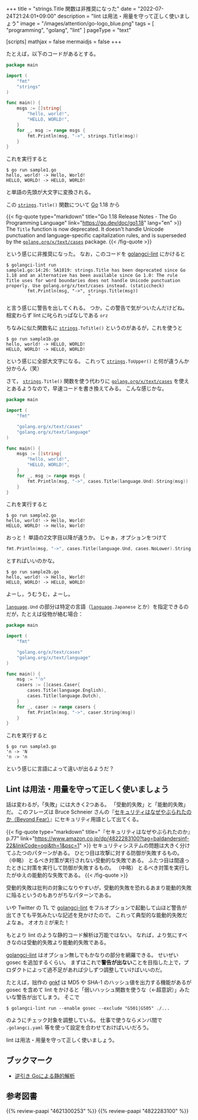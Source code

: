 +++
title = "strings.Title 関数は非推奨になった"
date =  "2022-07-24T21:24:01+09:00"
description = "lint は用法・用量を守って正しく使いましょう"
image = "/images/attention/go-logo_blue.png"
tags = [ "programming", "golang", "lint" ]
pageType = "text"

[scripts]
  mathjax = false
  mermaidjs = false
+++

たとえば，以下のコードがあるとする。

```go
package main

import (
    "fmt"
    "strings"
)

func main() {
    msgs := []string{
        "hello, world!",
        "HELLO, WORLD!",
    }
    for _, msg := range msgs {
        fmt.Println(msg, "->", strings.Title(msg))
    }
}
```

これを実行すると

```text
$ go run sample1.go
hello, world! -> Hello, World!
HELLO, WORLD! -> HELLO, WORLD!
```

と単語の先頭が大文字に変換される。

この [`strings`]`.Title()` 関数について [Go] 1.18 から

{{< fig-quote type="markdown" title="Go 1.18 Release Notes - The Go Programming Language" link="https://go.dev/doc/go1.18" lang="en" >}}
The `Title` function is now deprecated. It doesn't handle Unicode punctuation and language-specific capitalization rules, and is superseded by the [`golang.org/x/text/cases`](https://golang.org/x/text/cases) package.
{{< /fig-quote >}}

という感じに非推奨になった。
なお，このコードを [golangci-lint] にかけると

```text
$ golangci-lint run
sample1.go:14:26: SA1019: strings.Title has been deprecated since Go 1.18 and an alternative has been available since Go 1.0: The rule Title uses for word boundaries does not handle Unicode punctuation properly. Use golang.org/x/text/cases instead. (staticcheck)
        fmt.Println(msg, "->", strings.Title(msg))
                               ^
```

と言う感じに警告を出してくれる。
つか，この警告で気がついたんだけどね。
相変わらず lint に叱られっぱなしである `orz`

ちなみに似た関数名に [`strings`]`.ToTitle()` というのがあるが，これを使うと

```text
$ go run sample1b.go
hello, world! -> HELLO, WORLD!
HELLO, WORLD! -> HELLO, WORLD!
```

という感じに全部大文字になる。
これって [`strings`]`.ToUpper()` と何が違うんか分からん（笑）

さて， [`strings`]`.Title()` 関数を使う代わりに [`golang.org/x/text/cases`] を使えとあるようなので，早速コードを書き換えてみる。
こんな感じかな。

```go {hl_lines=[16]}
package main

import (
    "fmt"

    "golang.org/x/text/cases"
    "golang.org/x/text/language"
)

func main() {
    msgs := []string{
        "hello, world!",
        "HELLO, WORLD!",
    }
    for _, msg := range msgs {
        fmt.Println(msg, "->", cases.Title(language.Und).String(msg))
    }
}
```

これを実行すると

```text
$ go run sample2.go
hello, world! -> Hello, World!
HELLO, WORLD! -> Hello, World!
```

おっと！ 単語の2文字目以降が違うか。
じゃぁ，オプションをつけて

```go
fmt.Println(msg, "->", cases.Title(language.Und, cases.NoLower).String(msg))
```

とすればいいのかな。

```text
$ go run sample2b.go
hello, world! -> Hello, World!
HELLO, WORLD! -> HELLO, WORLD!
```

よーし，うむうむ，よーし。

[`language`][`golang.org/x/text/language`]`.Und` の部分は特定の言語（[`language`][`golang.org/x/text/language`]`.Japanese` とか）を指定できるのだが，たとえば役物が絡む場合：

```go
package main

import (
    "fmt"

    "golang.org/x/text/cases"
    "golang.org/x/text/language"
)

func main() {
    msg := "'n"
    casers := []cases.Caser{
        cases.Title(language.English),
        cases.Title(language.Dutch),
    }
    for _, caser := range casers {
        fmt.Println(msg, "->", caser.String(msg))
    }
}
```

これを実行すると

```text
$ go run sample3.go
'n -> 'N
'n -> 'n
```

という感じに言語によって違いが出るようだ？

## Lint は用法・用量を守って正しく使いましょう

話は変わるが，「失敗」には大きく2つある。
「受動的失敗」と「能動的失敗」だ。
このフレーズは Bruce Schneier さんの『[セキュリティはなぜやぶられたのか（Beyond Fear）](https://www.amazon.co.jp/dp/4822283100?tag=baldandersinf-22&linkCode=ogi&th=1&psc=1)』にセキュリティ用語として出てくる。

{{< fig-quote type="markdown" title="『セキュリティはなぜやぶられたのか』p.77" link="https://www.amazon.co.jp/dp/4822283100?tag=baldandersinf-22&linkCode=ogi&th=1&psc=1" >}}
セキュリティシステムの問題は大きく分けてふたつのパターンがある。
ひとつ目は攻撃に対する防御が失敗するもの。
（中略）
とるべき対策が実行されない受動的な失敗である。
ふたつ目は間違ったときに対策を実行して防御が失敗するもの。
（中略）
とるべき対策を実行したがゆえの能動的な失敗である。
{{< /fig-quote >}}

受動的失敗は批判の対象になりやすいが，受動的失敗を恐れるあまり能動的失敗に陥るというのもありがちなパターンである。

いや Twitter の TL で [golangci-lint] をフルオプションで起動して山ほど警告が出てきても平気みたいな記述を見かけたので。
これって典型的な能動的失敗だよなぁ。
オオカミが来た！

もとより lint のような静的コード解析は万能ではない。
なれば，より気にすべきなのは受動的失敗より能動的失敗である。

[golangci-lint] はオプション無しでもかなりの部分を網羅できる。
せいぜい gosec を追加するくらい。
まずはこれで**警告が出ない**ことを目指した上で，プロダクトによって過不足があれば少しずつ調整していけばいいのだ。

たとえば，拙作の [gnkf] は MD5 や SHA-1 のハッシュ値を出力する機能があるが gosec を含めて lint をかけると「弱いハッシュ関数を使うな（←超意訳）」みたいな警告が出てしまう。
そこで

```text
$ golangci-lint run --enable gosec --exclude "G501|G505" ./...
```

のようにチェック対象を調整している。
仕事で使うならメンバ間で `.golangci.yaml` 等を使って設定を合わせておけばいいだろう。

lint は用法・用量を守って正しく使いましょう。

## ブックマーク

- [逆引き Goによる静的解析](https://zenn.dev/tenntenn/books/d168faebb1a739)

[Go]: https://go.dev/
[golangci-lint]: https://golangci-lint.run/
[`strings`]: https://pkg.go.dev/strings "strings package - strings - Go Packages"
[`golang.org/x/text/cases`]: https://pkg.go.dev/golang.org/x/text/cases "cases package - golang.org/x/text/cases - Go Packages"
[`golang.org/x/text/language`]: https://pkg.go.dev/golang.org/x/text/language "language package - golang.org/x/text/language - Go Packages"
[gnkf]: https://github.com/goark/gnkf "goark/gnkf: Network Kanji Filter by Golang"

## 参考図書

{{% review-paapi "4621300253" %}} <!-- プログラミング言語Go -->
{{% review-paapi "4822283100" %}} <!-- セキュリティはなぜやぶられたのか -->
